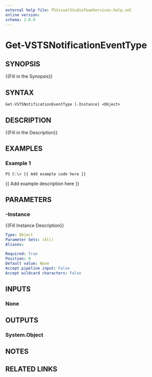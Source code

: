 ```yaml
---
external help file: PSVisualStudioTeamServices-help.xml
online version: 
schema: 2.0.0
---
```


# Get-VSTSNotificationEventType

## SYNOPSIS
{{Fill in the Synopsis}}

## SYNTAX

```
Get-VSTSNotificationEventType [-Instance] <Object>
```

## DESCRIPTION
{{Fill in the Description}}

## EXAMPLES

### Example 1
```
PS C:\> {{ Add example code here }}
```

{{ Add example description here }}

## PARAMETERS

### -Instance
{{Fill Instance Description}}

```yaml
Type: Object
Parameter Sets: (All)
Aliases: 

Required: True
Position: 0
Default value: None
Accept pipeline input: False
Accept wildcard characters: False
```

## INPUTS

### None

## OUTPUTS

### System.Object

## NOTES

## RELATED LINKS

